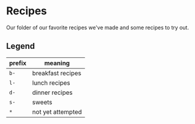 # Recipes
Our folder of our favorite recipes we've made and some recipes to try out.

## Legend
| prefix | meaning           |
| ------ | ----------------- |
| `b-`     | breakfast recipes |
| `l-`     | lunch recipes     |
| `d-`     | dinner recipes    |
| `s-`     | sweets            |
| `*`      | not yet attempted | 
